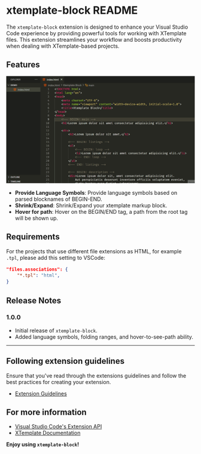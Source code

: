 # xtemplate-block README

The `xtemplate-block` extension is designed to enhance your Visual Studio Code experience by providing powerful tools for working with XTemplate files. This extension streamlines your workflow and boosts productivity when dealing with XTemplate-based projects.

## Features
![What this extension can do](./media/main-features-new.gif)

- **Provide Language Symbols**: Provide language symbols based on parsed blocknames of BEGIN-END.
- **Shrink/Expand**: Shrink/Expand your xtemplate markup block.
- **Hover for path**: Hover on the BEGIN/END tag, a path from the root tag will be shown up.

## Requirements

For the projects that use different file extensions as HTML, for example `.tpl`, please add this setting to VSCode:

```json
"files.associations": {
    "*.tpl": "html",
}
```

## Release Notes

### 1.0.0

- Initial release of `xtemplate-block`.
- Added language symbols, folding ranges, and hover-to-see-path ability.

---

## Following extension guidelines

Ensure that you've read through the extensions guidelines and follow the best practices for creating your extension.

- [Extension Guidelines](https://code.visualstudio.com/api/references/extension-guidelines)

## For more information

- [Visual Studio Code's Extension API](https://code.visualstudio.com/api)
- [XTemplate Documentation](https://example.com/xtemplate-docs)

**Enjoy using `xtemplate-block`!**

